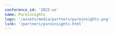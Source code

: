 ```yaml
---
conference_id: '2022-us'
name: Pureinsights
logo: '/assets/media/partners/pureinsights.png'
link: '/partners/pureinsights.html'
---
```

